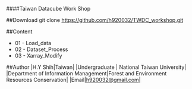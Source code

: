 ####Taiwan Datacube Work Shop

##Download
	git clone https://github.com/h920032/TWDC_workshop.git

##Content
* 01 - Load_data
* 02 - Dataset_Process
* 03 - Xarray_Modify

##Author
|H.Y Shih|Taiwan|
|Undergraduate | National Taiwan University|
|Department of Information Management|Forest and Environment Resources Conservation|
|Email|h920032@gmail.com|
